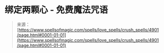 <!--yml

类别：未分类

日期：2024-06-12 18:38:47

-->

# 绑定两颗心 - 免费魔法咒语

> 来源：[https://www.spellsofmagic.com/spells/love_spells/crush_spells/4901/page.html#0001-01-01](https://www.spellsofmagic.com/spells/love_spells/crush_spells/4901/page.html#0001-01-01)
